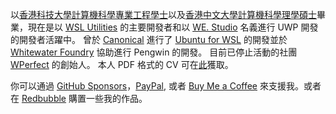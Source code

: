 以[香港科技大學計算機科學專業工程學士](https://www.cse.ust.hk/)以及[香港中文大學計算機科學理學碩士](http://msc.cse.cuhk.edu.hk)畢業，現在是以 [WSL Utilities](https://wslutiliti.es) 的主要開發者和以 [WE. Studio](https://github.com/wedotstudio) 名義進行 UWP 開發的開發者活躍中。 曾於 [Canonical](https://canonical.com) 進行了 [Ubuntu for WSL](https://ubuntu.com/wsl) 的開發並於 [Whitewater Foundry](https://whitewaterfoundry.com) 協助進行 Pengwin 的開發。 目前已停止活動的社團 [WPerfect](https://wp8bartemp.wordpress.com/) 的創始人。 本人 PDF 格式的 CV 可在[此](https://cdn.patrickwu.space/base/cv.pdf)獲取。

你可以通過 [GitHub Sponsors](https://github.com/sponsors/patrick330602)，[PayPal](https://www.paypal.me/callmepk/), 或者 [Buy Me a Coffee](https://www.buymeacoffee.com/callmepk) 來支援我。或者在 [Redbubble](https://callmepk.redbubble.com) 購置一些我的作品。